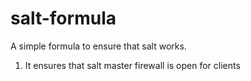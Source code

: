 salt-formula
============

A simple formula to ensure that salt works.

1. It ensures that salt master firewall is open for clients
